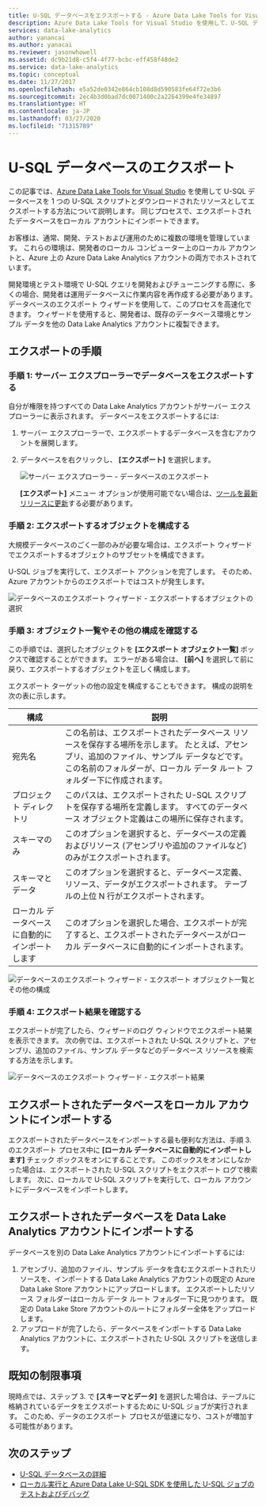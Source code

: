 ```yaml
---
title: U-SQL データベースをエクスポートする - Azure Data Lake Tools for Visual Studio
description: Azure Data Lake Tools for Visual Studio を使用して、U-SQL データベースをエクスポートし、ローカル アカウントに自動的にインポートする方法を説明します。
services: data-lake-analytics
author: yanancai
ms.author: yanacai
ms.reviewer: jasonwhowell
ms.assetid: dc9b21d8-c5f4-4f77-bcbc-eff458f48de2
ms.service: data-lake-analytics
ms.topic: conceptual
ms.date: 11/27/2017
ms.openlocfilehash: e5a52de0342e864cb108d8d590583fe64f72e3b6
ms.sourcegitcommit: 2ec4b3d0bad7dc0071400c2a2264399e4fe34897
ms.translationtype: HT
ms.contentlocale: ja-JP
ms.lasthandoff: 03/27/2020
ms.locfileid: "71315789"
---
```

# <a name="export-a-u-sql-database"></a>U-SQL データベースのエクスポート

この記事では、[Azure Data Lake Tools for Visual Studio](https://aka.ms/adltoolsvs) を使用して U-SQL データベースを 1 つの U-SQL スクリプトとダウンロードされたリソースとしてエクスポートする方法について説明します。 同じプロセスで、エクスポートされたデータベースをローカル アカウントにインポートできます。

お客様は、通常、開発、テストおよび運用のために複数の環境を管理しています。 これらの環境は、開発者のローカル コンピューター上のローカル アカウントと、Azure 上の Azure Data Lake Analytics アカウントの両方でホストされています。 

開発環境とテスト環境で U-SQL クエリを開発およびチューニングする際に、多くの場合、開発者は運用データベースに作業内容を再作成する必要があります。 データベースのエクスポート ウィザードを使用して、このプロセスを高速化できます。 ウィザードを使用すると、開発者は、既存のデータベース環境とサンプル データを他の Data Lake Analytics アカウントに複製できます。

## <a name="export-steps"></a>エクスポートの手順

### <a name="step-1-export-the-database-in-server-explorer"></a>手順 1: サーバー エクスプローラーでデータベースをエクスポートする

自分が権限を持つすべての Data Lake Analytics アカウントがサーバー エクスプローラーに表示されます。 データベースをエクスポートするには:

1. サーバー エクスプローラーで、エクスポートするデータベースを含むアカウントを展開します。
2. データベースを右クリックし、 **[エクスポート]** を選択します。 
   
    ![サーバー エクスプローラー - データベースのエクスポート](./media/data-lake-analytics-data-lake-tools-export-database/export-database.png)

     **[エクスポート]** メニュー オプションが使用可能でない場合は、[ツールを最新リリースに更新](https://aka.ms/adltoolsvs)する必要があります。

### <a name="step-2-configure-the-objects-that-you-want-to-export"></a>手順 2: エクスポートするオブジェクトを構成する

大規模データベースのごく一部のみが必要な場合は、エクスポート ウィザードでエクスポートするオブジェクトのサブセットを構成できます。 

U-SQL ジョブを実行して、エクスポート アクションを完了します。 そのため、Azure アカウントからのエクスポートではコストが発生します。

![データベースのエクスポート ウィザード - エクスポートするオブジェクトの選択](./media/data-lake-analytics-data-lake-tools-export-database/export-database-wizard.png)

### <a name="step-3-check-the-objects-list-and-other-configurations"></a>手順 3: オブジェクト一覧やその他の構成を確認する

この手順では、選択したオブジェクトを **[エクスポート オブジェクト一覧]** ボックスで確認することができます。 エラーがある場合は、 **[前へ]** を選択して前に戻り、エクスポートするオブジェクトを正しく構成します。

エクスポート ターゲットの他の設定を構成することもできます。 構成の説明を次の表に示します。

|構成|説明|
|-------------|-----------|
|宛先名|この名前は、エクスポートされたデータベース リソースを保存する場所を示します。 たとえば、アセンブリ、追加のファイル、サンプル データなどです。 この名前のフォルダーが、ローカル データ ルート フォルダー下に作成されます。|
|プロジェクト ディレクトリ|このパスは、エクスポートされた U-SQL スクリプトを保存する場所を定義します。 すべてのデータベース オブジェクト定義はこの場所に保存されます。|
|スキーマのみ|このオプションを選択すると、データベースの定義およびリソース (アセンブリや追加のファイルなど) のみがエクスポートされます。|
|スキーマとデータ|このオプションを選択すると、データベース定義、リソース、データがエクスポートされます。 テーブルの上位 N 行がエクスポートされます。|
|ローカル データベースに自動的にインポートします|このオプションを選択した場合、エクスポートが完了すると、エクスポートされたデータベースがローカル データベースに自動的にインポートされます。|

![データベースのエクスポート ウィザード - エクスポート オブジェクト一覧とその他の構成](./media/data-lake-analytics-data-lake-tools-export-database/export-database-wizard-configuration.png)

### <a name="step-4-check-the-export-results"></a>手順 4: エクスポート結果を確認する

エクスポートが完了したら、ウィザードのログ ウィンドウでエクスポート結果を表示できます。 次の例では、エクスポートされた U-SQL スクリプトと、アセンブリ、追加のファイル、サンプル データなどのデータベース リソースを検索する方法を示します。

![データベースのエクスポート ウィザード - エクスポート結果](./media/data-lake-analytics-data-lake-tools-export-database/export-database-wizard-completed.png)

## <a name="import-the-exported-database-to-a-local-account"></a>エクスポートされたデータベースをローカル アカウントにインポートする

エクスポートされたデータベースをインポートする最も便利な方法は、手順 3. のエクスポート プロセス中に **[ローカル データベースに自動的にインポートします]** チェック ボックスをオンにすることです。 このボックスをオンにしなかった場合は、エクスポートされた U-SQL スクリプトをエクスポート ログで検索します。 次に、ローカルで U-SQL スクリプトを実行して、ローカル アカウントにデータベースをインポートします。

## <a name="import-the-exported-database-to-a-data-lake-analytics-account"></a>エクスポートされたデータベースを Data Lake Analytics アカウントにインポートする

データベースを別の Data Lake Analytics アカウントにインポートするには:

1. アセンブリ、追加のファイル、サンプル データを含むエクスポートされたリソースを、インポートする Data Lake Analytics アカウントの既定の Azure Data Lake Store アカウントにアップロードします。 エクスポートしたリソース フォルダーはローカル データ ルート フォルダー下に見つかります。 既定の Data Lake Store アカウントのルートにフォルダー全体をアップロードします。
2. アップロードが完了したら、データベースをインポートする Data Lake Analytics アカウントに、エクスポートされた U-SQL スクリプトを送信します。

## <a name="known-limitations"></a>既知の制限事項

現時点では、ステップ 3. で **[スキーマとデータ]** を選択した場合は、テーブルに格納されているデータをエクスポートするために U-SQL ジョブが実行されます。 このため、データのエクスポート プロセスが低速になり、コストが増加する可能性があります。 

## <a name="next-steps"></a>次のステップ

* [U-SQL データベースの詳細](/u-sql/data-definition-language-ddl-statements) 
* [ローカル実行と Azure Data Lake U-SQL SDK を使用した U-SQL ジョブのテストおよびデバッグ](data-lake-analytics-data-lake-tools-local-run.md)


